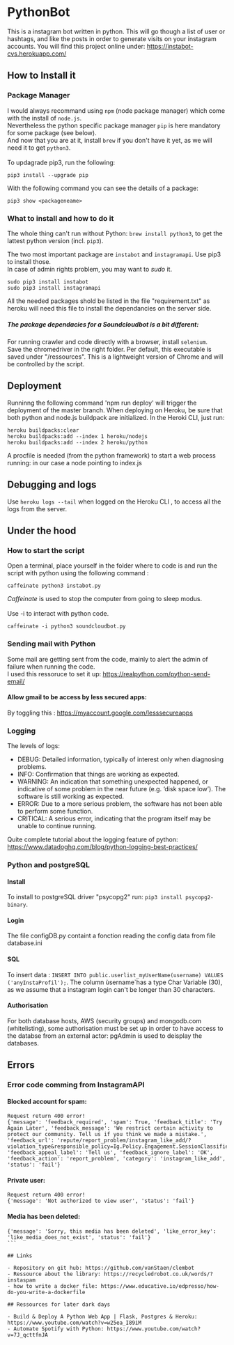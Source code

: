 # PythonBot

This is a instagram bot written in python. This will go though a list of user or hashtags, and like the posts in order to generate visits on your instagram accounts. You will find this project online under: https://instabot-cvs.herokuapp.com/

## How to Install it

### Package Manager

I would always recommand using `npm` (node package manager) which come with the install of `node.js`.</br>
Nevertheless the python specific package manager `pip` is here mandatory for some package (see below).</br>
And now that you are at it, install `brew` if you don't have it yet, as we will need it to get `python3`. </br>
</br>
To updagrade pip3, run the following:

```
pip3 install --upgrade pip
```

With the following command you can see the details of a package:

```
pip3 show <packageneame>
```

### What to install and how to do it

The whole thing can't run without Python: `brew install python3`, to get the lattest python version (incl. `pip3`).</br>

The two most important package are `instabot` and `instagramapi`. Use pip3 to install those. </br>
In case of admin rights problem, you may want to _sudo_ it.</br>

```
sudo pip3 install instabot
sudo pip3 install instagramapi
```

All the needed packages shold be listed in the file "requirement.txt" as heroku will need this file to install the dependancies on the server side.

##### The package dependacies for a Soundcloudbot is a bit different:

For running crawler and code directly with a browser, install `selenium`.</br>
Save the chromedriver in the right folder. Per default, this executable is saved under "/ressources". This is a lightweight version of Chrome and will be controlled by the script.

## Deployment

Runninng the following command 'npm run deploy' will trigger the deployment of the master branch.
When deploying on Heroku, be sure that both python and node.js buildpack are initialized. In the Heroki CLI, just run:

```
heroku buildpacks:clear
heroku buildpacks:add --index 1 heroku/nodejs
heroku buildpacks:add --index 2 heroku/python
```

A procfile is needed (from the python framework) to start a web process running: in our case a node pointing to index.js

## Debugging and logs

Use `heroku logs --tail` when logged on the Heroku CLI , to access all the logs from the server.

## Under the hood

### How to start the script

Open a terminal, place yourself in the folder where to code is and run the script with python using the following command : </br>

```
caffeinate python3 instabot.py
```

_Caffeinate_ is used to stop the computer from going to sleep modus. </br>
</br>
Use -i to interact with python code. </br>

```
caffeinate -i python3 soundcloudbot.py
```

### Sending mail with Python

Some mail are getting sent from the code, mainly to alert the admin of failure when running the code. </br>
I used this ressoruce to set it up: https://realpython.com/python-send-email/

#### Allow gmail to be access by less secured apps:

By toggling this : https://myaccount.google.com/lesssecureapps

### Logging

The levels of logs:

- DEBUG: Detailed information, typically of interest only when diagnosing problems.
- INFO: Confirmation that things are working as expected.
- WARNING: An indication that something unexpected happened, or indicative of some problem in the near future (e.g. ‘disk space low’). The software is still working as expected.
- ERROR: Due to a more serious problem, the software has not been able to perform some function.
- CRITICAL: A serious error, indicating that the program itself may be unable to continue running.

Quite complete tutorial about the logging feature of python: https://www.datadoghq.com/blog/python-logging-best-practices/

### Python and postgreSQL

#### Install

To install to postgreSQL driver "psycopg2" run: `pip3 install psycopg2-binary`.

#### Login

The file configDB.py containt a fonction reading the config data from file database.ini

#### SQL

To insert data : `INSERT INTO public.userlist_myUserName(username) VALUES ('anyInstaProfil');`.
The column ùsername`has a type Char Variable (30), as we assume that a instagram login can't be longer than 30 characters.

#### Authorisation

For both database hosts, AWS (security groups) and mongodb.com (whitelisting), some authorisation must be set up in order to have access to the databse from an external actor: pgAdmin is used to deisplay the databases.

## Errors

### Error code comming from InstagramAPI

#### Blocked account for spam:

```
Request return 400 error!
{'message': 'feedback_required', 'spam': True, 'feedback_title': 'Try Again Later', 'feedback_message': 'We restrict certain activity to protect our community. Tell us if you think we made a mistake.', 'feedback_url': 'repute/report_problem/instagram_like_add/?violation_type&responsible_policy=Ig.Policy.Engagement.SessionClassifier.SessionClassifierRunPrediction', 'feedback_appeal_label': 'Tell us', 'feedback_ignore_label': 'OK', 'feedback_action': 'report_problem', 'category': 'instagram_like_add', 'status': 'fail'}
```

#### Private user:

```
Request return 400 error!
{'message': 'Not authorized to view user', 'status': 'fail'}
```

#### Media has been deleted:

````
{'message': 'Sorry, this media has been deleted', 'like_error_key': 'like_media_does_not_exist', 'status': 'fail'}
```

## Links

- Repository on git hub: https://github.com/vanStaen/clembot
- Ressource about the library: https://recycledrobot.co.uk/words/?instaspam
- how to write a docker file: https://www.educative.io/edpresso/how-do-you-write-a-dockerfile

## Ressources for later dark days

- Build & Deploy A Python Web App | Flask, Postgres & Heroku: https://www.youtube.com/watch?v=w25ea_I89iM
- Automate Spotify with Python: https://www.youtube.com/watch?v=7J_qcttfnJA
````
